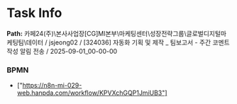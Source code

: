 # Task Info

**Path:** 카페24(주)\본사사업장\[CG]MI본부\마케팅센터\성장전략그룹\글로벌디지털마케팅팀\데이터 / jsjeong02 / [324036] 자동화 기획 및 제작 _ 팀보고서 - 주간 코멘트 작성 알림 전송 / 2025-09-01_00-00-00

### BPMN
- ["https://n8n-mi-029-web.hanpda.com/workflow/KPVXchGQP1JmiUB3"]

